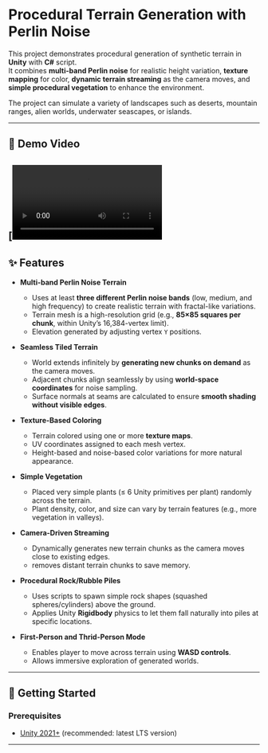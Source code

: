 # Procedural Terrain Generation with Perlin Noise

This project demonstrates procedural generation of synthetic terrain in **Unity** with **C#** script.  
It combines **multi-band Perlin noise** for realistic height variation, **texture mapping** for color, **dynamic terrain streaming** as the camera moves, and **simple procedural vegetation** to enhance the environment.

The project can simulate a variety of landscapes such as deserts, mountain ranges, alien worlds, underwater seascapes, or islands.

---
## 🎥 Demo Video

[![Watch the demo](Terrain_Demo.mp4)
---

## ✨ Features

- **Multi-band Perlin Noise Terrain**
  - Uses at least **three different Perlin noise bands** (low, medium, and high frequency) to create realistic terrain with fractal-like variations.
  - Terrain mesh is a high-resolution grid (e.g., **85×85 squares per chunk**, within Unity’s 16,384-vertex limit).
  - Elevation generated by adjusting vertex `Y` positions.

- **Seamless Tiled Terrain**
  - World extends infinitely by **generating new chunks on demand** as the camera moves.
  - Adjacent chunks align seamlessly by using **world-space coordinates** for noise sampling.
  - Surface normals at seams are calculated to ensure **smooth shading without visible edges**.

- **Texture-Based Coloring**
  - Terrain colored using one or more **texture maps**.
  - UV coordinates assigned to each mesh vertex.
  - Height-based and noise-based color variations for more natural appearance.

- **Simple Vegetation**
  - Placed very simple plants (≤ 6 Unity primitives per plant) randomly across the terrain.
  - Plant density, color, and size can vary by terrain features (e.g., more vegetation in valleys).

- **Camera-Driven Streaming**
  - Dynamically generates new terrain chunks as the camera moves close to existing edges.
  - removes distant terrain chunks to save memory.

- **Procedural Rock/Rubble Piles**
  - Uses scripts to spawn simple rock shapes (squashed spheres/cylinders) above the ground.
  - Applies Unity **Rigidbody** physics to let them fall naturally into piles at specific locations.

- **First-Person and Thrid-Person Mode**
  - Enables player to move across terrain using **WASD controls**.
  - Allows immersive exploration of generated worlds.

---

## 🚀 Getting Started

### Prerequisites
- [Unity 2021+](https://unity.com/download) (recommended: latest LTS version)

---
